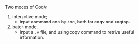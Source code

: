 Two modes of CoqV:
1. interactive mode;
    - input command one by one, both for coqv and coqtop.
2. batch mode.
    - input a `.v` file, and using coqv command to retrive useful information.